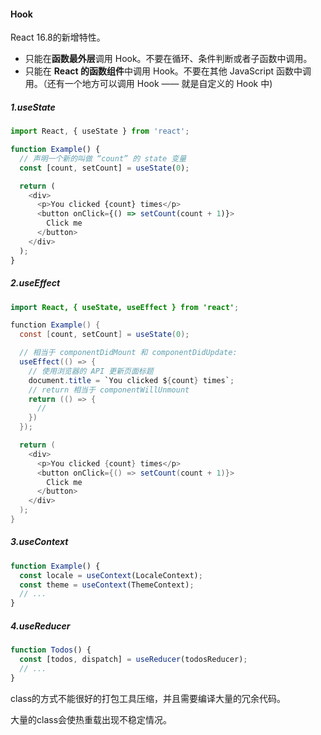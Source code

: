 #### Hook

React 16.8的新增特性。

- 只能在**函数最外层**调用 Hook。不要在循环、条件判断或者子函数中调用。
- 只能在 **React 的函数组件**中调用 Hook。不要在其他 JavaScript 函数中调用。（还有一个地方可以调用 Hook —— 就是自定义的 Hook 中)

##### 1.useState

```javascript
import React, { useState } from 'react';

function Example() {
  // 声明一个新的叫做 “count” 的 state 变量
  const [count, setCount] = useState(0);

  return (
    <div>
      <p>You clicked {count} times</p>
      <button onClick={() => setCount(count + 1)}>
        Click me
      </button>
    </div>
  );
}
```

##### 2.useEffect

```java
import React, { useState, useEffect } from 'react';

function Example() {
  const [count, setCount] = useState(0);

  // 相当于 componentDidMount 和 componentDidUpdate:
  useEffect(() => {
    // 使用浏览器的 API 更新页面标题
    document.title = `You clicked ${count} times`;
    // return 相当于 componentWillUnmount
    return (() => {
      // 
    })
  });

  return (
    <div>
      <p>You clicked {count} times</p>
      <button onClick={() => setCount(count + 1)}>
        Click me
      </button>
    </div>
  );
}
```

##### 3.useContext

```javascript
function Example() {
  const locale = useContext(LocaleContext);
  const theme = useContext(ThemeContext);
  // ...
}
```

##### 4.useReducer

```javascript
function Todos() {
  const [todos, dispatch] = useReducer(todosReducer);
  // ...
}
```



class的方式不能很好的打包工具压缩，并且需要编译大量的冗余代码。

大量的class会使热重载出现不稳定情况。